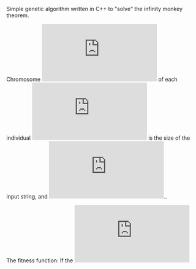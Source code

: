 Simple genetic algorithm written in C++ to "solve" the infinity monkey theorem.

Chromosome ![eq1](https://latex.codecogs.com/gif.latex?C_i%20%3D%20%5C%7B%20c_1%2C%20c_2%2C%20...%2C%20c_q%5C%7D%2C%20%5Ctext%7B%20where%20%7D%20q) of each individual ![eq2](https://latex.codecogs.com/png.latex?i) is the size of the input string, and ![eq2](https://latex.codecogs.com/gif.latex?97%20%5Cleq%20c_1%20%5Cleq%20122)..

The fitness function:
            If the ![eq3](https://latex.codecogs.com/gif.latex?i%5Ctext%7Bth%7D) 
